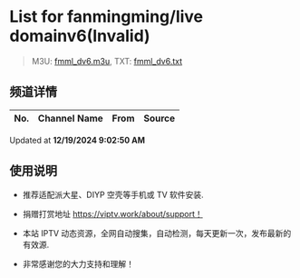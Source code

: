 # List for **fanmingming/live domainv6(Invalid)**

> M3U: [fmml_dv6.m3u](./fmml_dv6.m3u ), TXT: [fmml_dv6.txt](./txt/fmml_dv6.txt )

## 频道详情

| No. | Channel Name | From | Source |
| --- | ------------ | ---- | ------ |


Updated at **12/19/2024 9:02:50 AM**

## 使用说明

- 推荐适配派大星、DIYP 空壳等手机或 TV 软件安装.

- 捐赠打赏地址 <https://viptv.work/about/support！>

- 本站 IPTV 动态资源，全网自动搜集，自动检测，每天更新一次，发布最新的有效源.

- 非常感谢您的大力支持和理解！

